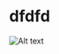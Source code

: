 # dfdfd
![Alt text](https://cloud.githubusercontent.com/assets/13220930/8641540/a6d5fdce-28ed-11e5-9c41-4d8fc5ccd300.JPG "imagen")
